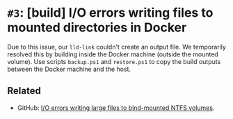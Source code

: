 # `#3`: [build] I/O errors writing files to mounted directories in Docker

Due to this issue, our `lld-link` couldn't create an output file.
We temporarily resolved this by building inside the Docker machine (outside the mounted volume).
Use scripts `backup.ps1` and `restore.ps1` to copy the build outputs between the Docker machine and the host.

## Related

- GitHub: [I/O errors writing large files to bind-mounted NTFS volumes](https://github.com/docker/for-win/issues/1154).
